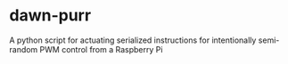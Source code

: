 # dawn-purr
A python script for actuating serialized instructions for intentionally semi-random PWM control from a Raspberry Pi
